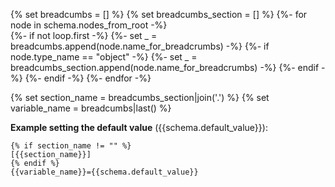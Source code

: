 {% set breadcumbs = [] %}
{% set breadcumbs_section = [] %}
{%- for node in schema.nodes_from_root -%}    
        {%- if not loop.first -%}
            {%- set _ = breadcumbs.append(node.name_for_breadcrumbs) -%}
            {%- if node.type_name == "object" -%}
                {%- set _ = breadcumbs_section.append(node.name_for_breadcrumbs) -%}
            {%- endif -%}
        {%- endif -%}
{%- endfor -%}

{% set section_name = breadcumbs_section|join('.')  %}
{% set variable_name = breadcumbs|last()  %}

**Example setting the default value** ({{schema.default_value}}):
```
{% if section_name != "" %}
[{{section_name}}]
{% endif %}
{{variable_name}}={{schema.default_value}}
```

